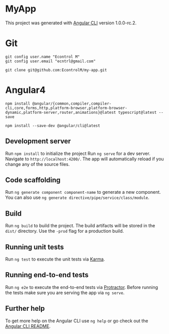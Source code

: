 # MyApp

This project was generated with [Angular CLI](https://github.com/angular/angular-cli) version 1.0.0-rc.2.

# Git
    git config user.name "Econtrol M"
    git config user.email "ecntrl@gmail.com"

    git clone git@github.com:EcontrolM/my-app.git

# Angular4
    npm install @angular/{common,compiler,compiler-cli,core,forms,http,platform-browser,platform-browser-dynamic,platform-server,router,animations}@latest typescript@latest --save 

    npm install --save-dev @angular/cli@latest

## Development server

Run `npm install` to initialize the project
Run `ng serve` for a dev server. Navigate to `http://localhost:4200/`. The app will automatically reload if you change any of the source files.

## Code scaffolding

Run `ng generate component component-name` to generate a new component. You can also use `ng generate directive/pipe/service/class/module`.

## Build

Run `ng build` to build the project. The build artifacts will be stored in the `dist/` directory. Use the `-prod` flag for a production build.

## Running unit tests

Run `ng test` to execute the unit tests via [Karma](https://karma-runner.github.io).

## Running end-to-end tests

Run `ng e2e` to execute the end-to-end tests via [Protractor](http://www.protractortest.org/).
Before running the tests make sure you are serving the app via `ng serve`.

## Further help

To get more help on the Angular CLI use `ng help` or go check out the [Angular CLI README](https://github.com/angular/angular-cli/blob/master/README.md).
